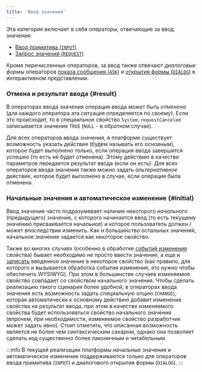 ```yaml
---
title: 'Ввод значения'
---
```


Эта категория включает в себя операторы, отвечающие за ввод значения:

-   [Ввод примитива (`INPUT`)](Primitive_input_INPUT.md)
-   [Запрос значения (`REQUEST`)](Value_request_REQUEST.md)

Кроме перечисленных операторов, за ввод также отвечают *диалоговые формы* операторов [показа сообщения (`ASK`)](Show_message_MESSAGE_ASK.md#dialog) и [открытия формы (`DIALOG`)](In_an_interactive_view_SHOW_DIALOG.md#dialog) в интерактивном представлении.

### Отмена и результат ввода {#result}

В операторах ввода значения операция ввода может быть *отменена* (для каждого оператора эта ситуация определяется по своему). Если это происходит, то в специальное свойство `System.requestCanceled` записывается значение `TRUE` (`NULL` - в обратном случае).

Для всех операторов ввода значения, в платформе существует возможность указать действие (будем называть его *основным*), которое будет выполнено только, если операция ввода завершится успешно (то есть не будет отменена). Этому действию в качестве параметров передается результат ввода (если он есть). Для всех операторов ввода значения также можно задать *альтернативное* действие, которое будет выполнено в случае, если операция была отменена.

### Начальные значения и автоматическое изменение {#initial}

Ввод значения часто подразумевает наличие некоторого *начального* (предыдущего) значение, с которого начинается ввод (то есть текущему значению присваивается начальное) и которое пользователь должен / может впоследствии изменить. Как и большинство остальных значений, начальное значение задается как некоторое свойство.

Также во многих случаях (особенно в обработке [событий изменения](Form_events.md#property) свойства) бывает необходимо не просто ввести значение, а еще и [записать](Property_change_CHANGE.md) введенное значение в некоторое свойство (как правило, для которого и вызывается обработка события изменения, это нужно чтобы обеспечить WYSIWYG). При этом в большинстве случаев изменяемое свойство совпадает со свойством начального значения. Чтобы сделать реализацию такого сценария более удобной, в операторах ввода значения есть возможность задать специальную опцию (`CHANGE`), которая автоматически к основному действию добавит изменение свойства на результат ввода, при этом в качестве изменяемого свойства будет использоваться свойство начального значения (впрочем, при необходимости, изменяемое свойство разработчик может задать явно). Стоит отметить, что описанная возможность является не более чем синтаксическим сахаром, однако она позволяет сделать код существенно более лаконичным и читабельным.


:::info
В текущей реализации платформы начальные значения и автоматическое изменение поддерживаются только для операторов ввода примитива (`INPUT`) и диалогового открытия формы (`DIALOG`).
:::
